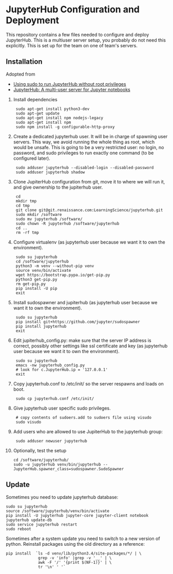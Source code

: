 JupyterHub Configuration and Deployment
=======================================

This repository contains a few files needed to configure and deploy
JupyterHub. This is a multiuser server setup, you probably do not need
this explicitly. This is set up for the team on one of team's servers.



Installation
------------
Adopted from 

* [Using sudo to run JupyterHub without root privileges](https://github.com/jupyter/jupyterhub/wiki/Using-sudo-to-run-JupyterHub-without-root-privileges)
* [JupyterHub: A multi-user server for Jupyter notebooks](https://github.com/jupyter/jupyterhub)


1) Install dependencies

        sudo apt-get install python3-dev
        sudo apt-get update​
        sudo apt-get install npm nodejs-legacy
        sudo apt-get install npm
        sudo npm install -g configurable-http-proxy

2) Create a dedicated jupyterhub user. It will be in charge of
spawning user servers. This way, we avoid running the whole thing as
root, which would be unsafe. This is going to be a very restricted
user: no login, no password, and sudo privileges to run exactly one
command (to be configured later).

        sudo adduser jupyterhub --disabled-login --disabled-password
        sudo adduser jupyterhub shadow

3) Clone JupiterHub configuration from git, move it to where we will
run it, and give ownership to the jupiterhub user.

        cd
        mkdir tmp
        cd tmp
        git clone git@git.renaissance.com:LearningScience/jupyterhub.git
        sudo mkdir /software
        sudo mv jupyterhub /software/
        sudo chown -R jupyterhub /software/jupyterhub
        cd ..
        rm -rf tmp

4) Configure virtualenv (as jupyterhub user because we want it to own the environment).

        sudo su jupyterhub
        cd /software/jupyterhub
        python3 -m venv --without-pip venv
        source venv/bin/activate
        wget https://bootstrap.pypa.io/get-pip.py
        python3 get-pip.py
        rm get-pip.py 
        pip install -U pip
        exit

5) Install sudospawner and jupiterhub (as jupyterhub user because we want it to own the environment).

        sudo su jupyterhub
        pip install git+https://github.com/jupyter/sudospawner
        pip install jupyterhub
        exit

6) Edit jupiterhub_config.py: make sure that the server IP address is
correct, possibly other settings like ssl certificate and key (as
jupyterhub user because we want it to own the environment).

        sudo su jupyterhub
        emacs -nw jupyterhub_config.py
        # look for c.JupyterHub.ip = '127.0.0.1'
        exit

7) Copy jupyterhub.conf to /etc/init/ so the server respawns and loads
on boot.

        sudo cp jupyterhub.conf /etc/init/

8) Give jupyterhub user specific sudo privileges.

        # copy contents of sudoers.add to sudoers file using visudo
        sudo visudo

9) Add users who are allowed to use JupiterHub to the jupyterhub group:

        sudo adduser newuser jupyterhub

10) Optionally, test the setup

        cd /software/jupyterhub/
        sudo -u jupyterhub venv/bin/jupyterhub --JupyterHub.spawner_class=sudospawner.SudoSpawner

## Update

Sometimes you need to update jupyterhub database:

    sudo su jupyterhub
    source /software/jupyterhub/venv/bin/activate
    pip install -U jupyterhub jupyter-core jupyter-client notebook
    jupyterhub update-db
    sudo service jupyterhub restart
    sudo reboot

Sometimes after a system update you need to switch to a new version of python. Reinstall packages using the old directory as a reference:

    pip install  `ls -d venv/lib/python3.4/site-packages/*/ | \
                  grep -v 'info' |grep -v '__' | \
                  awk -F '/' '{print $(NF-1)}' | \
                  tr '\n' ' '`
